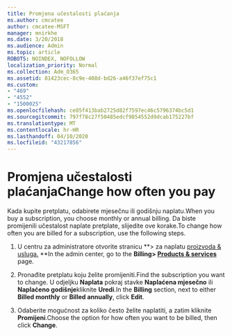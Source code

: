 ```yaml
---
title: Promjena učestalosti plaćanja
ms.author: cmcatee
author: cmcatee-MSFT
manager: mnirkhe
ms.date: 3/20/2018
ms.audience: Admin
ms.topic: article
ROBOTS: NOINDEX, NOFOLLOW
localization_priority: Normal
ms.collection: Adm_O365
ms.assetid: 81423cec-8c9e-408d-bd26-a46f37ef75c1
ms.custom:
- "469"
- "4552"
- "1500025"
ms.openlocfilehash: ce85f413bab2725d82f7597ec46c5796374bc5d1
ms.sourcegitcommit: 797f78c27f50485edcf9854552d9dcab175227bf
ms.translationtype: MT
ms.contentlocale: hr-HR
ms.lasthandoff: 04/10/2020
ms.locfileid: "43217856"
---
```

# <a name="change-how-often-you-pay"></a><span data-ttu-id="f076f-102">Promjena učestalosti plaćanja</span><span class="sxs-lookup"><span data-stu-id="f076f-102">Change how often you pay</span></span>

<span data-ttu-id="f076f-103">Kada kupite pretplatu, odabirete mjesečnu ili godišnju naplatu.</span><span class="sxs-lookup"><span data-stu-id="f076f-103">When you buy a subscription, you choose monthly or annual billing.</span></span> <span data-ttu-id="f076f-104">Da biste promijenili učestalost naplate pretplate, slijedite ove korake.</span><span class="sxs-lookup"><span data-stu-id="f076f-104">To change how often you are billed for a subscription, use the following steps.</span></span>

1. <span data-ttu-id="f076f-105">U centru za administratore otvorite stranicu \*\*> za naplatu [proizvoda & usluga.](https://go.microsoft.com/fwlink/p/?linkid=842054) \*\*</span><span class="sxs-lookup"><span data-stu-id="f076f-105">In the admin center, go to the **Billing> [Products & services](https://go.microsoft.com/fwlink/p/?linkid=842054)** page.</span></span>

2. <span data-ttu-id="f076f-106">Pronađite pretplatu koju želite promijeniti.</span><span class="sxs-lookup"><span data-stu-id="f076f-106">Find the subscription you want to change.</span></span> <span data-ttu-id="f076f-107">U odjeljku **Naplata** pokraj stavke **Naplaćena mjesečno** ili **Naplaćeno godišnje**kliknite **Uredi**.</span><span class="sxs-lookup"><span data-stu-id="f076f-107">In the **Billing** section, next to either **Billed monthly** or **Billed annually**, click **Edit**.</span></span>

3. <span data-ttu-id="f076f-108">Odaberite mogućnost za koliko često želite naplatiti, a zatim kliknite **Promijeni**.</span><span class="sxs-lookup"><span data-stu-id="f076f-108">Choose the option for how often you want to be billed, then click **Change**.</span></span>
